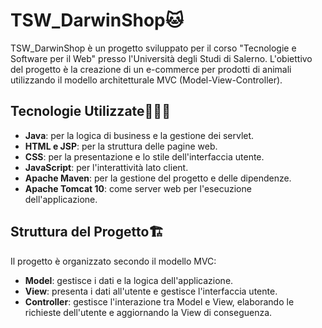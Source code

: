# TSW_DarwinShop🐱

TSW_DarwinShop è un progetto sviluppato per il corso "Tecnologie e Software per il Web" presso l'Università degli Studi di Salerno. L'obiettivo del progetto è la creazione di un e-commerce per prodotti di animali utilizzando il modello architetturale MVC (Model-View-Controller).

## Tecnologie Utilizzate👨🏻‍💻
- **Java**: per la logica di business e la gestione dei servlet.
- **HTML e JSP**: per la struttura delle pagine web.
- **CSS**: per la presentazione e lo stile dell'interfaccia utente.
- **JavaScript**: per l'interattività lato client.
- **Apache Maven**: per la gestione del progetto e delle dipendenze.
- **Apache Tomcat 10**: come server web per l'esecuzione dell'applicazione.

## Struttura del Progetto🏗️

Il progetto è organizzato secondo il modello MVC:
- **Model**: gestisce i dati e la logica dell'applicazione.
- **View**: presenta i dati all'utente e gestisce l'interfaccia utente.
- **Controller**: gestisce l'interazione tra Model e View, elaborando le richieste dell'utente e aggiornando la View di conseguenza.
